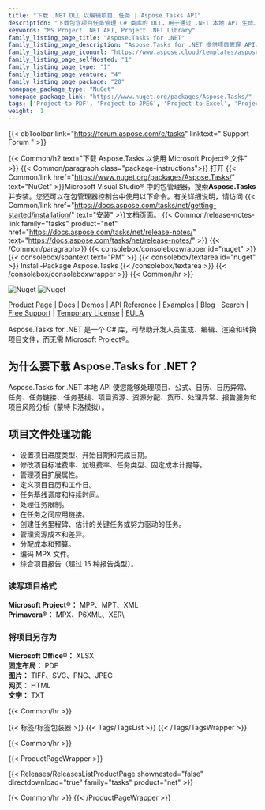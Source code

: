 ```yaml
---
title: "下载 .NET DLL 以编辑项目、任务 | Aspose.Tasks API"
description: "下载包含项目任务管理 C# 类库的 DLL，用于通过 .NET 本地 API 生成、编辑和转换 MS Project® 和 Primavera® 文件。"
keywords: "MS Project .NET API, Project .NET Library"
family_listing_page_title: "Aspose.Tasks for .NET"
family_listing_page_description: "Aspose.Tasks for .NET 提供项目管理 API，使 .NET 应用程序不仅可以读取和操作 Microsoft Project® 文档，还可以编写 MPP 和 XML 格式的 Microsoft Project® 文档——所有这些都无需使用 Microsoft Project®。与所有 Aspose 文件格式 API 一样 - Aspose.Tasks for .NET 可以很好地与所有类型的 .NET 应用程序（包括 WinForms 和 Web 表单）配合使用。"
family_listing_page_iconurl: "https://www.aspose.cloud/templates/aspose/App_Themes/V3/images/tasks/272x272/aspose_tasks-for-net-min.png"
family_listing_page_selfHosted: "1"
family_listing_page_type: "1"
family_listing_page_venture: "4"
family_listing_page_package: "20"
homepage_package_type: "NuGet"
homepage_package_link: "https://www.nuget.org/packages/Aspose.Tasks/"
tags: ['Project-to-PDF', 'Project-to-JPEG', 'Project-to-Excel', 'Project-to-SVG', 'Project-to-Text', 'Project-to-Format24BPPRGB', 'Project-to-TIFF', 'MPP-to-PDF', 'MPP-to-JPEG', 'MPP-to-XML', 'MPP-to-XLSX', 'MPP-to-CSV', 'MPP-to-SVG', 'MPP-to-HTML', 'MPP-to-TIFF']
weight:  1
---
```


{{< dbToolbar link="https://forum.aspose.com/c/tasks" linktext=" Support Forum " >}}

{{< Common/h2 text="下载 Aspose.Tasks 以使用 Microsoft Project® 文件"  >}}
{{< Common/paragraph class="package-instructions">}}
打开
{{< Common/link href="https://www.nuget.org/packages/Aspose.Tasks/" text="NuGet"  >}}Microsoft Visual Studio® 中的包管理器，搜索<b>Aspose.Tasks</b>并安装。您还可以在包管理器控制台中使用以下命令。有关详细说明，请访问
{{< Common/link href="https://docs.aspose.com/tasks/net/getting-started/installation/" text="安装"  >}}文档页面。
{{< Common/release-notes-link family="tasks" product="net" href="https://docs.aspose.com/tasks/net/release-notes/" text="https://docs.aspose.com/tasks/net/release-notes/"  >}}
{{< /Common/paragraph>}}
{{< consolebox/consoleboxwrapper id="nuget" >}}
       {{< consolebox/spantext text="PM" >}}
       {{< consolebox/textarea id="nuget" >}} Install-Package Aspose.Tasks {{< /consolebox/textarea >}}
{{< /consolebox/consoleboxwrapper >}}
{{< Common/hr >}}

![Nuget](https://img.shields.io/nuget/v/Aspose.Tasks) ![Nuget](https://img.shields.io/nuget/dt/Aspose.Tasks?label=nuget%20downloads)

[Product Page](https://products.aspose.com/tasks/net/) | [Docs](https://docs.aspose.com/tasks/net/) | [Demos](https://products.aspose.app/tasks/family) | [API Reference](https://reference.aspose.com/tasks/net/) | [Examples](https://github.com/aspose-tasks/Aspose.Tasks-for-.NET) | [Blog](https://blog.aspose.com/category/tasks/) | [Search](https://search.aspose.com/) | [Free Support](https://forum.aspose.com/c/tasks) | [Temporary License](https://purchase.aspose.com/temporary-license) | [EULA](https://about.aspose.com/legal/eula/)

Aspose.Tasks for .NET 是一个 C# 库，可帮助开发人员生成、编辑、渲染和转换项目文件，而无需 Microsoft Project®。

## 为什么要下载 Aspose.Tasks for .NET？

Aspose.Tasks for .NET 本地 API 使您能够处理项目、公式、日历、日历异常、任务、任务链接、任务基线、项目资源、资源分配、货币、处理异常、报告服务和项目风险分析（蒙特卡洛模拟）。

## 项目文件处理功能

- 设置项目进度类型、开始日期和完成日期。
- 修改项目标准费率、加班费率、任务类型、固定成本计提等。
- 管理项目扩展属性。
- 定义项目日历和工作日。
- 任务基线调度和持续时间。
- 处理任务限制。
- 在任务之间应用链接。
- 创建任务里程碑、估计的关键任务或努力驱动的任务。
- 管理资源成本和差异。
- 分配成本和预算。
- 编码 MPX 文件。
- 综合项目报告（超过 15 种报告类型）。

### 读写项目格式

**Microsoft Project®：** MPP、MPT、XML\
**Primavera®：** MPX、P6XML、XER\

### 将项目另存为

**Microsoft Office®：** XLSX\
**固定布局：** PDF\
**图片：** TIFF、SVG、PNG、JPEG\
**网页：** HTML\
**文字：** TXT

{{< Common/hr >}}

{{< 标签/标签包装器 >}}
 {{< Tags/TagsList >}}
{{< /Tags/TagsWrapper >}}

{{< Common/hr >}}

{{< ProductPageWrapper >}}
<!-- ReleasesListProductPage-->
   {{< Releases/ReleasesListProductPage shownested="false"  directdownload="true" family="tasks" product="net" >}}
<!-- /ReleasesListProductPage-->
{{< Common/hr >}}
{{< /ProductPageWrapper >}}

